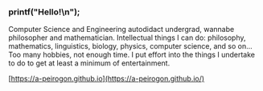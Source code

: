 ### printf("Hello!\n");
Computer Science and Engineering autodidact undergrad, wannabe philosopher and mathematician. Intellectual things I can do: philosophy, mathematics, linguistics, biology, physics, computer science, and so on... Too many hobbies, not enough time. I put effort into the things I undertake to do to get at least a minimum of entertainment.

[https://a-peirogon.github.io](https://a-peirogon.github.io/)
